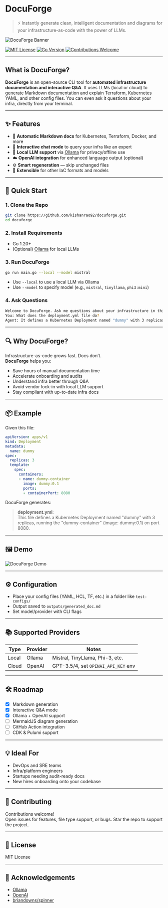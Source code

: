 # DocuForge

> ⚡️ Instantly generate clean, intelligent documentation and diagrams for your infrastructure-as-code with the power of LLMs.

![DocuForge Banner](https://raw.githubusercontent.com/kishanrao92/docuforge/main/assets/banner.png)

[![MIT License](https://img.shields.io/badge/license-MIT-blue.svg)](LICENSE)
[![Go Version](https://img.shields.io/badge/go-1.20+-brightgreen)](https://golang.org)
[![Contributions Welcome](https://img.shields.io/badge/contributions-welcome-brightgreen.svg)](CONTRIBUTING.md)

---

## What is DocuForge?

**DocuForge** is an open-source CLI tool for **automated infrastructure documentation and interactive Q&A**. It uses LLMs (local or cloud) to generate Markdown documentation and explain Terraform, Kubernetes YAML, and other config files. You can even ask it questions about your infra, directly from your terminal.

---

## ✨ Features

- 📄 **Automatic Markdown docs** for Kubernetes, Terraform, Docker, and more
- 🤖 **Interactive chat mode** to query your infra like an expert
- 🔐 **Local LLM support** via [Ollama](https://ollama.com/) for privacy/offline use
- ☁️ **OpenAI integration** for enhanced language output (optional)
- ⚙️ **Smart regeneration** — skip unchanged files
- 🧩 **Extensible** for other IaC formats and models

---

## 🚀 Quick Start

### 1. Clone the Repo

```bash
git clone https://github.com/kishanrao92/docuforge.git
cd docuforge
```

### 2. Install Requirements

- Go 1.20+
- (Optional) [Ollama](https://ollama.com/) for local LLMs

### 3. Run DocuForge

```bash
go run main.go --local --model mistral
```

- Use `--local` to use a local LLM via Ollama
- Use `--model` to specify model (e.g., `mistral`, `tinyllama`, `phi3:mini`)

### 4. Ask Questions

```bash
Welcome to DocuForge. Ask me questions about your infrastructure in this repo!
You: What does the deployment.yml file do?
Agent: It defines a Kubernetes Deployment named "dummy" with 3 replicas of the "dummy-container" running image "dummy:0.1" on port 8080.
```

---

## 🔍 Why DocuForge?

Infrastructure-as-code grows fast. Docs don’t.  
**DocuForge** helps you:

- Save hours of manual documentation time
- Accelerate onboarding and audits
- Understand infra better through Q&A
- Avoid vendor lock-in with local LLM support
- Stay compliant with up-to-date infra docs

---

## 📦 Example

Given this file:

```yaml
apiVersion: apps/v1
kind: Deployment
metadata:
  name: dummy
spec:
  replicas: 3
  template:
    spec:
      containers:
      - name: dummy-container
        image: dummy:0.1
        ports:
        - containerPort: 8080
```

DocuForge generates:

> **deployment.yml**:  
> This file defines a Kubernetes Deployment named "dummy" with 3 replicas, running the "dummy-container" (image: dummy:0.1) on port 8080.

---

## 🖼 Demo

![DocuForge Demo](https://raw.githubusercontent.com/kishanrao92/docuforge/main/assets/demo.gif)

---

## ⚙️ Configuration

- Place your config files (YAML, HCL, TF, etc.) in a folder like `test-configs/`
- Output saved to `outputs/generated_doc.md`
- Set model/provider with CLI flags

---

## 📚 Supported Providers

| Type    | Provider     | Notes                               |
|---------|--------------|--------------------------------------|
| Local   | Ollama       | Mistral, TinyLlama, Phi-3, etc.      |
| Cloud   | OpenAI       | GPT-3.5/4, set `OPENAI_API_KEY` env  |

---

## 🛠 Roadmap

- [x] Markdown generation
- [x] Interactive Q&A mode
- [x] Ollama + OpenAI support
- [ ] MermaidJS diagram generation
- [ ] GitHub Action integration
- [ ] CDK & Pulumi support

---

## 💡 Ideal For

- DevOps and SRE teams
- Infra/platform engineers
- Startups needing audit-ready docs
- New hires onboarding onto your codebase

---

## 👏 Contributing

Contributions welcome!  
Open issues for features, file type support, or bugs. Star the repo to support the project.

---

## 📄 License

MIT License

---

## 🙏 Acknowledgements

- [Ollama](https://ollama.com/)
- [OpenAI](https://openai.com/)
- [briandowns/spinner](https://github.com/briandowns/spinner)
